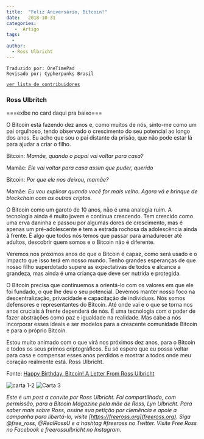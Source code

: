 ```yaml
---
title:  "Feliz Aniversário, Bitcoin!"
date:   2018-10-31
categories:
   -  Artigo
tags:
  -
author:
  - Ross Ulbricht
---
```

```
Traduzido por: OneTimePad
Revisado por: Cypherpunks Brasil
```
[```ver lista de contribuidores```](/about/#contribuidores)

### Ross Ulbritch
===exibe no card daqui pra baixo===

O Bitcoin está fazendo dez anos e, como muitos de nós, sinto-me como um pai orgulhoso, tendo observado o crescimento do seu potencial ao longo dos anos. Eu acho que sou o pai distante da prisão, que não pode estar lá para ajudar a criar o filho.

Bitcoin: *Mamãe, quando o papai vai voltar para casa?*

Mamãe: *Ele vai voltar para casa assim que puder, querido*

Bitcoin: *Por que ele nos deixou, mamãe?*

Mamãe: *Eu vou explicar quando você for mais velho. Agora vá e brinque de blockchain com as outras criptos.*

O Bitcoin como um garoto de 10 anos, não é uma analogia ruim. A tecnologia ainda é muito jovem e continua crescendo. Tem crescido como uma erva daninha e passou por algumas dores de crescimento, mas é apenas um pré-adolescente e tem a estrada rochosa da adolescência ainda à frente. É algo que todos nós temos que passar para amadurecer até adultos, descobrir quem somos e o Bitcoin não é diferente.

Veremos nos próximos anos do que o Bitcoin é capaz, como será usado e o impacto que isso terá em nosso mundo. Tenho grandes esperanças de que nosso filho superdotado supere as expectativas de todos e alcance a grandeza, mas ainda é uma criança que deve ser nutrida e protegida.

O Bitcoin precisa que continuemos a orientá-lo com os valores em que ele foi fundado, o que lhe deu o seu potencial. Devemos manter nosso foco na descentralização, privacidade e capacitação de indivíduos. Nós somos defensores e representantes do Bitcoin. Até onde vai e o que se torna nos anos cruciais à frente dependerá de nós. É uma tecnologia com o poder de fazer abstrações como paz e igualdade na realidade. Mas cabe a nós incorporar esses ideais e ser modelos para a crescente comunidade Bitcoin e para o próprio Bitcoin.

Estou muito animado com o que virá nos próximos dez anos, para o Bitcoin e todos os seus primos criptográficos. Eu só espero que eu possa voltar para casa e compensar esses anos perdidos e mostrar a todos onde meu coração realmente está.
Ross Ulbricht.

Fonte: [Happy Birthday, Bitcoin! A Letter From Ross Ulbricht](https://bitcoinmagazine.com/articles/happy-birthday-bitcoin-letter-ross-ulbricht/)

![carta 1-2](https://fs.bitcoinmagazine.com/img/images/ross_letter_1-2.original.jpg)
![Carta 3](https://fs.bitcoinmagazine.com/img/images/ross_letter_3.original.jpg)

*Este é um post a convite por Ross Ulbricht. Foi compartilhado, com permissão, para a Bitcoin Magazine pela mãe de Ross, Lyn Ulbricht. Para saber mais sobre Ross, assine sua petição por clemência e apoie a campanha para libertá-lo, visite [https://freeross.org](freeross.org). Siga @free_ross, @RealRossU e a hashtag #freeross no Twitter. Visite Free Ross no Facebook e freerossulbricht no Instagram.*

